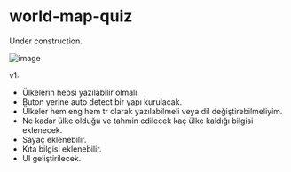# world-map-quiz

Under construction.

![image](https://user-images.githubusercontent.com/70078389/159091824-54914fc4-0c22-4e40-a30e-c39bf5afdfce.png)

v1:
- Ülkelerin hepsi yazılabilir olmalı.
- Buton yerine auto detect bir yapı kurulacak.
- Ülkeler hem eng hem tr olarak yazılabilmeli veya dil değiştirebilmeliyim.
- Ne kadar ülke olduğu ve tahmin edilecek kaç ülke kaldığı bilgisi eklenecek.
- Sayaç eklenebilir.
- Kıta bilgisi eklenebilir.
- UI geliştirilecek.
